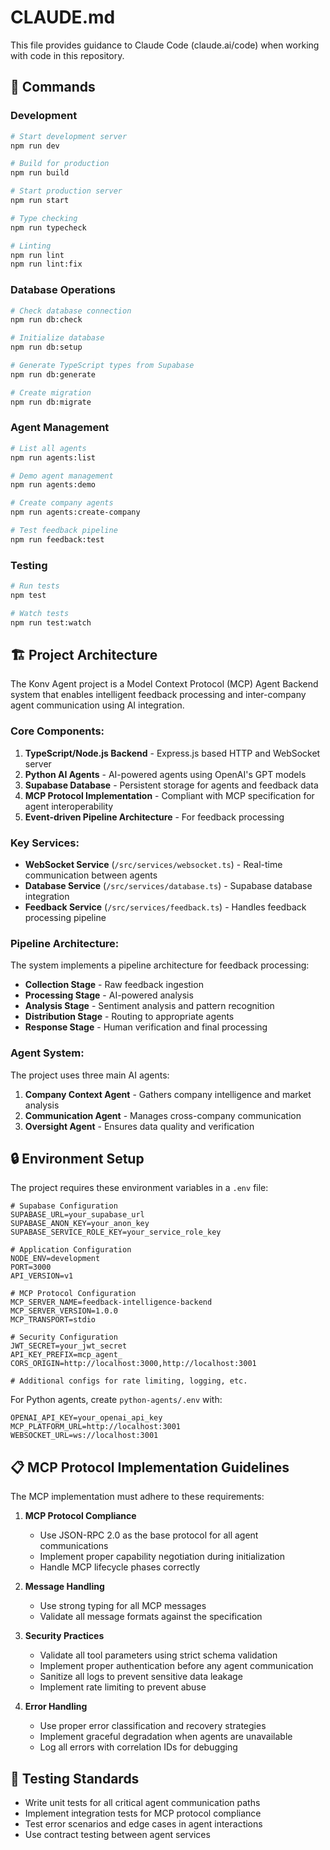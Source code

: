# CLAUDE.md

This file provides guidance to Claude Code (claude.ai/code) when working with code in this repository.

## 🚀 Commands

### Development

```bash
# Start development server
npm run dev

# Build for production
npm run build

# Start production server
npm run start

# Type checking
npm run typecheck

# Linting
npm run lint
npm run lint:fix
```

### Database Operations

```bash
# Check database connection
npm run db:check

# Initialize database
npm run db:setup

# Generate TypeScript types from Supabase
npm run db:generate

# Create migration
npm run db:migrate
```

### Agent Management

```bash
# List all agents
npm run agents:list

# Demo agent management
npm run agents:demo

# Create company agents
npm run agents:create-company

# Test feedback pipeline
npm run feedback:test
```

### Testing

```bash
# Run tests
npm test

# Watch tests
npm run test:watch
```

## 🏗️ Project Architecture

The Konv Agent project is a Model Context Protocol (MCP) Agent Backend system that enables intelligent feedback processing and inter-company agent communication using AI integration.

### Core Components:

1. **TypeScript/Node.js Backend** - Express.js based HTTP and WebSocket server
2. **Python AI Agents** - AI-powered agents using OpenAI's GPT models
3. **Supabase Database** - Persistent storage for agents and feedback data
4. **MCP Protocol Implementation** - Compliant with MCP specification for agent interoperability
5. **Event-driven Pipeline Architecture** - For feedback processing

### Key Services:

- **WebSocket Service** (`/src/services/websocket.ts`) - Real-time communication between agents
- **Database Service** (`/src/services/database.ts`) - Supabase database integration
- **Feedback Service** (`/src/services/feedback.ts`) - Handles feedback processing pipeline

### Pipeline Architecture:

The system implements a pipeline architecture for feedback processing:
- **Collection Stage** - Raw feedback ingestion
- **Processing Stage** - AI-powered analysis
- **Analysis Stage** - Sentiment analysis and pattern recognition
- **Distribution Stage** - Routing to appropriate agents
- **Response Stage** - Human verification and final processing

### Agent System:

The project uses three main AI agents:
1. **Company Context Agent** - Gathers company intelligence and market analysis
2. **Communication Agent** - Manages cross-company communication
3. **Oversight Agent** - Ensures data quality and verification

## 🔒 Environment Setup

The project requires these environment variables in a `.env` file:

```
# Supabase Configuration
SUPABASE_URL=your_supabase_url
SUPABASE_ANON_KEY=your_anon_key
SUPABASE_SERVICE_ROLE_KEY=your_service_role_key

# Application Configuration
NODE_ENV=development
PORT=3000
API_VERSION=v1

# MCP Protocol Configuration
MCP_SERVER_NAME=feedback-intelligence-backend
MCP_SERVER_VERSION=1.0.0
MCP_TRANSPORT=stdio

# Security Configuration
JWT_SECRET=your_jwt_secret
API_KEY_PREFIX=mcp_agent_
CORS_ORIGIN=http://localhost:3000,http://localhost:3001

# Additional configs for rate limiting, logging, etc.
```

For Python agents, create `python-agents/.env` with:
```
OPENAI_API_KEY=your_openai_api_key
MCP_PLATFORM_URL=http://localhost:3001
WEBSOCKET_URL=ws://localhost:3001
```

## 📋 MCP Protocol Implementation Guidelines

The MCP implementation must adhere to these requirements:

1. **MCP Protocol Compliance**
   - Use JSON-RPC 2.0 as the base protocol for all agent communications
   - Implement proper capability negotiation during initialization
   - Handle MCP lifecycle phases correctly

2. **Message Handling**
   - Use strong typing for all MCP messages
   - Validate all message formats against the specification

3. **Security Practices**
   - Validate all tool parameters using strict schema validation
   - Implement proper authentication before any agent communication
   - Sanitize all logs to prevent sensitive data leakage
   - Implement rate limiting to prevent abuse

4. **Error Handling**
   - Use proper error classification and recovery strategies
   - Implement graceful degradation when agents are unavailable
   - Log all errors with correlation IDs for debugging

## 🧪 Testing Standards

- Write unit tests for all critical agent communication paths
- Implement integration tests for MCP protocol compliance
- Test error scenarios and edge cases in agent interactions
- Use contract testing between agent services
